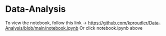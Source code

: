 # Data-Analysis
To view the notebook, follow this link -> https://github.com/kproudler/Data-Analysis/blob/main/notebook.ipynb
Or click notebook.ipynb above
